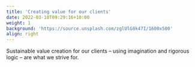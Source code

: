 ```yaml
---
title: 'Creating value for our clients'
date: 2022-03-10T09:29:16+10:00
weight: 1
background: 'https://source.unsplash.com/zglUlG8k47I/1600x500'
align: right
---
```


Sustainable value creation for our clients – using imagination and rigorous logic – are what we strive for.
